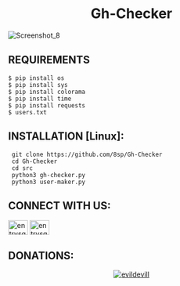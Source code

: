 <h1 align="center">Gh-Checker</h1>



![Screenshot_8](https://user-images.githubusercontent.com/88463490/169570028-85b36c51-e0a3-42b6-b058-88f33ac0d5d8.png)


## REQUIREMENTS

```
$ pip install os
$ pip install sys
$ pip install colorama
$ pip install time
$ pip install requests
$ users.txt
```
## INSTALLATION [Linux]:
```
 git clone https://github.com/8sp/Gh-Checker
 cd Gh-Checker
 cd src
 python3 gh-checker.py
 python3 user-maker.py
```
## CONNECT WITH US:

<a href="https://instagram.com/entrysquad" target="blank"><img align="center" src="https://raw.githubusercontent.com/rahuldkjain/github-profile-readme-generator/master/src/images/icons/Social/instagram.svg" alt="entrysquad" height="30" width="40" /></a>
<a href="https://t.me/overexcited" target="blank"><img align="center" src="https://upload.wikimedia.org/wikipedia/commons/8/82/Telegram_logo.svg" alt="entrysquad" height="30" width="40" /></a></a>
## DONATIONS:

<p align="center">
<a href="https://www.paypal.me/donate2null"><img title="evildevill" src="https://camo.githubusercontent.com/ae8af018f80649f3d379eb23dbf59acceaffa24e/68747470733a2f2f6c69626572617061792e636f6d2f6173736574732f776964676574732f646f6e6174652e737667"></a>
</p>


